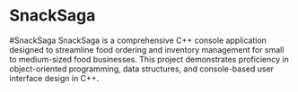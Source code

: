 # SnackSaga
 #SnackSaga  SnackSaga is a comprehensive C++ console application designed to streamline food ordering and inventory management for small to medium-sized food businesses. This project demonstrates proficiency in object-oriented programming, data structures, and console-based user interface design in C++.
